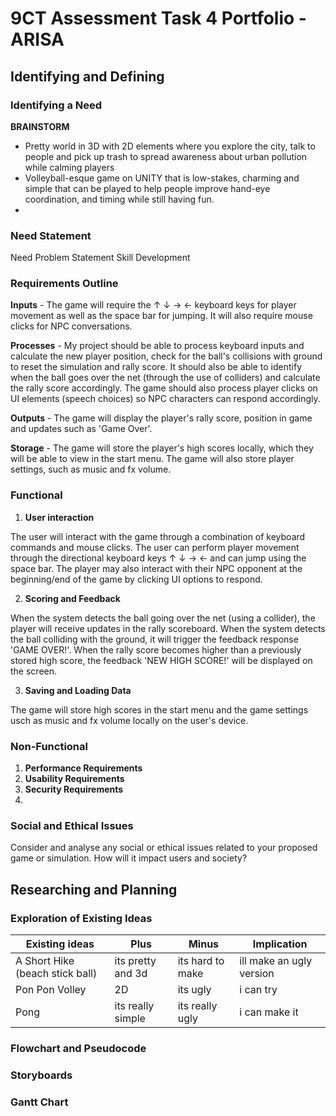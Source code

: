 # 9CT Assessment Task 4 Portfolio - ARISA
## Identifying and Defining 
### Identifying a Need
**BRAINSTORM**
- Pretty world in 3D with 2D elements where you explore the city, talk to people and pick up trash to spread awareness about urban pollution while calming players
- Volleyball-esque game on UNITY that is low-stakes, charming and simple that can be played to help people improve hand-eye coordination, and timing while still having fun.
- 

### Need Statement
Need
Problem Statement
Skill Development

### Requirements Outline
**Inputs** - The game will require the ↑ ↓ → ← keyboard keys for player movement as well as the space bar for jumping. It will also require mouse clicks for NPC conversations.

**Processes** - My project should be able to process keyboard inputs and calculate the new player position, check for the ball's collisions with ground to reset the simulation and rally score. It should also be able to identify when the ball goes over the net (through the use of colliders) and calculate the rally score accordingly. The game should also process player clicks on UI elements (speech choices) so NPC characters can respond accordingly.

**Outputs** - The game will display the player's rally score, position in game and updates such as 'Game Over'. 

**Storage** - The game will store the player's high scores locally, which they will be able to view in the start menu. The game will also store player settings, such as music and fx volume.

### Functional
1. **User interaction**

The user will interact with the game through a combination of keyboard commands and mouse clicks. The user can perform player movement through the directional keyboard keys ↑ ↓ → ← and can jump using the space bar. The player may also interact with their NPC opponent at the beginning/end of the game by clicking UI options to respond.

2. **Scoring and Feedback**

When the system detects the ball going over the net (using a collider), the player will receive updates in the rally scoreboard. When the system detects the ball colliding with the ground, it will trigger the feedback response 'GAME OVER!'. When the rally score becomes higher than a previously stored high score, the feedback 'NEW HIGH SCORE!' will be displayed on the screen.

3. **Saving and Loading Data**

The game will store high scores in the start menu and the game settings usch as music and fx volume locally on the user's device. 

### Non-Functional
1. **Performance Requirements**
2. **Usability Requirements**
3. **Security Requirements**
4.

### Social and Ethical Issues
Consider and analyse any social or ethical issues related to your proposed game or simulation. How will it impact users and society?


## Researching and Planning 
### Exploration of Existing Ideas

|Existing ideas | Plus | Minus | Implication  |
|---------------|------|-------|--------------|
| A Short Hike (beach stick ball) | its pretty and 3d | its hard to make  | ill make an ugly version |
| Pon Pon Volley | 2D  | its ugly | i can try |
| Pong | its really simple | its really ugly | i can make it |


### Flowchart and Pseudocode
### Storyboards
### Gantt Chart

